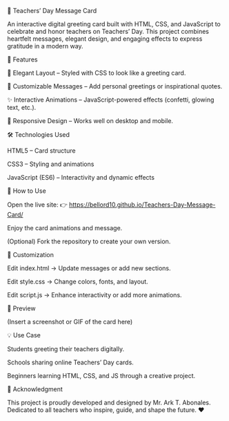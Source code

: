 🎉 Teachers’ Day Message Card

An interactive digital greeting card built with HTML, CSS, and JavaScript to celebrate and honor teachers on Teachers’ Day. This project combines heartfelt messages, elegant design, and engaging effects to express gratitude in a modern way.


📖 Features

🎨 Elegant Layout – Styled with CSS to look like a greeting card.

💬 Customizable Messages – Add personal greetings or inspirational quotes.

✨ Interactive Animations – JavaScript-powered effects (confetti, glowing text, etc.).

📱 Responsive Design – Works well on desktop and mobile.

🛠️ Technologies Used

HTML5 – Card structure

CSS3 – Styling and animations

JavaScript (ES6) – Interactivity and dynamic effects

🚀 How to Use

Open the live site:
👉 https://bellord10.github.io/Teachers-Day-Message-Card/

Enjoy the card animations and message.

(Optional) Fork the repository to create your own version.

🎯 Customization

Edit index.html → Update messages or add new sections.

Edit style.css → Change colors, fonts, and layout.

Edit script.js → Enhance interactivity or add more animations.

📸 Preview

(Insert a screenshot or GIF of the card here)

💡 Use Case

Students greeting their teachers digitally.

Schools sharing online Teachers’ Day cards.

Beginners learning HTML, CSS, and JS through a creative project.

🙌 Acknowledgment

This project is proudly developed and designed by Mr. Ark T. Abonales.
Dedicated to all teachers who inspire, guide, and shape the future. ❤️
